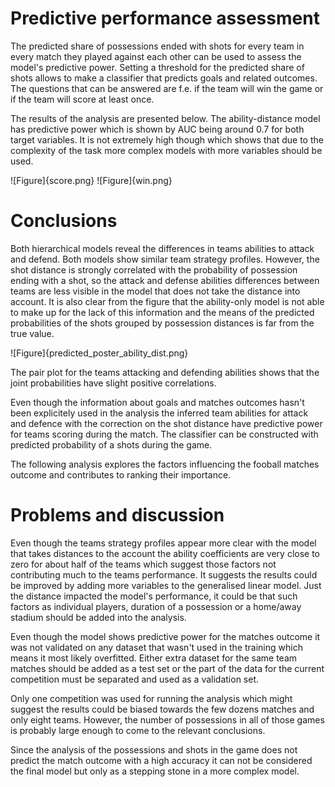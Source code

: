 # Predictive performance assessment

The predicted share of possessions ended with shots for every team in every match they played against each other can be used to assess the model's predictive power. Setting a threshold for the predicted share of shots allows to make a classifier that predicts goals and related outcomes. The questions that can be answered are f.e. if the team will win the game or if the team will score at least once.

The results of the analysis are presented below. The ability-distance model has predictive power which is shown by AUC being around 0.7 for both target variables. It is not extremely high though which shows that due to the complexity of the task more complex models with more variables should be used.

![Figure]{score.png}
![Figure]{win.png}


# Conclusions

Both hierarchical models reveal the differences in teams abilities to attack and defend. Both models show similar team strategy profiles. However, the shot distance is strongly correlated with the probability of possession ending with a shot, so the attack and defense abilities differences between teams are less visible in the model that does not take the distance into account. It is also clear from the figure that the ability-only model is not able to make up for the lack of this information and the means of the predicted probabilities of the shots grouped by possession distances is far from the true value. 

![Figure]{predicted_poster_ability_dist.png}

The pair plot for the teams attacking and defending abilities shows that the joint probabilities have slight positive correlations.

Even though the information about goals and matches outcomes hasn't been explicitely used in the analysis the inferred team abilities for attack and defence with the correction on the shot distance have predictive power for teams scoring during the match. The classifier can be constructed with predicted probability of a shots during the game.

The following analysis explores the factors influencing the fooball matches outcome and contributes to ranking their importance.


# Problems and discussion

Even though the teams strategy profiles appear more clear with the model that takes distances to the account the ability coefficients are very close to zero for about half of the teams which suggest those factors not contributing much to the teams performance. It suggests the results could be improved by adding more variables to the generalised linear model. Just the distance impacted the model's performance, it could be that such factors as individual players, duration of a possession or a home/away stadium should be added into the analysis.

Even though the model shows predictive power for the matches outcome it was not validated on any dataset that wasn't used in the training which means it most likely overfitted. Either extra dataset for the same team matches should be added as a test set or the part of the data for the current competition must be separated and used as a validation set.

Only one competition was used for running the analysis which might suggest the results could be biased towards the few dozens matches and only eight teams. However, the number of possessions in all of those games is probably large enough to come to the relevant conclusions.

Since the analysis of the possessions and shots in the game does not predict the match outcome with a high accuracy it can not be considered the final model but only as a stepping stone in a more complex model.


